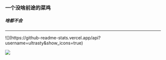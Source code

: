 <!-- <h3 align="center">一个没啥前途的菜鸡</h3>
<h5 align="center">啥都不会</h5>
<hr />
<p align = "center">
  <img src="https://github-readme-stats.vercel.app/api?username=ultrasty&show_icons=true"/>
</p>
<p align = "center">
  <img src="https://github-readme-stats.vercel.app/api/top-langs/?username=ultrasty"/>
</p> -->

### 一个没啥前途的菜鸡
##### 啥都不会
<hr />
![](https://github-readme-stats.vercel.app/api?username=ultrasty&show_icons=true)

![](https://github-readme-stats.vercel.app/api/top-langs/?username=ultrasty)
